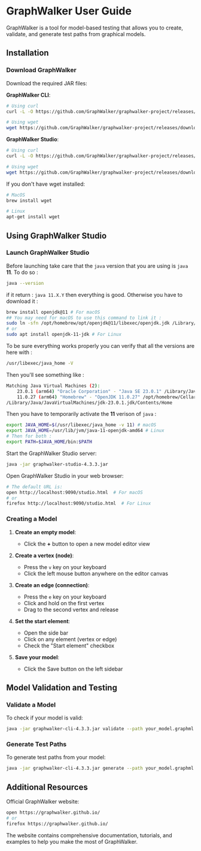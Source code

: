 # GraphWalker User Guide

GraphWalker is a tool for model-based testing that allows you to create, validate, and generate test paths from graphical models.

## Installation

### Download GraphWalker

Download the required JAR files:

**GraphWalker CLI**:
```bash
# Using curl
curl -L -O https://github.com/GraphWalker/graphwalker-project/releases/download/4.3.3/graphwalker-cli-4.3.3.jar

# Using wget
wget https://github.com/GraphWalker/graphwalker-project/releases/download/4.3.3/graphwalker-cli-4.3.3.jar
```

**GraphWalker Studio**:
```bash
# Using curl
curl -L -O https://github.com/GraphWalker/graphwalker-project/releases/download/4.3.3/graphwalker-studio-4.3.3.jar

# Using wget
wget https://github.com/GraphWalker/graphwalker-project/releases/download/4.3.3/graphwalker-studio-4.3.3.jar
```

If you don't have wget installed:
```bash
# MacOS
brew install wget

# Linux
apt-get install wget
```

## Using GraphWalker Studio

### Launch GraphWalker Studio

Before launching take care that the `java` version that you are using is `java` **11**. To do so :
```bash
java --version
``` 
if it return : `java 11.X.Y` then everything is good. Otherwise you have to download it : 
```bash
brew install openjdk@11 # For macOS
## You may need for macOS to use this command to link it : 
sudo ln -sfn /opt/homebrew/opt/openjdk@11/libexec/openjdk.jdk /Library/Java/JavaVirtualMachines/openjdk-11.jdk
# or
sudo apt install openjdk-11-jdk # For Linux
```
To be sure everything works properly you can verify that all the versions are here with  : 
```bash 
/usr/libexec/java_home -V
```
Then you'll see something like : 
```bash
Matching Java Virtual Machines (2):
    23.0.1 (arm64) "Oracle Corporation" - "Java SE 23.0.1" /Library/Java/JavaVirtualMachines/jdk-23.0.1.jdk/Contents/Home
    11.0.27 (arm64) "Homebrew" - "OpenJDK 11.0.27" /opt/homebrew/Cellar/openjdk@11/11.0.27/libexec/openjdk.jdk/Contents/Home
/Library/Java/JavaVirtualMachines/jdk-23.0.1.jdk/Contents/Home
```

Then you have to temporarily activate the **11** verison of `java` : 
```bash
export JAVA_HOME=$(/usr/libexec/java_home -v 11) # macOS
export JAVA_HOME=/usr/lib/jvm/java-11-openjdk-amd64 # Linux
# Then for both : 
export PATH=$JAVA_HOME/bin:$PATH
```

Start the GraphWalker Studio server:
```bash
java -jar graphwalker-studio-4.3.3.jar
```

Open GraphWalker Studio in your web browser:
```bash
# The default URL is:
open http://localhost:9090/studio.html  # For macOS
# or
firefox http://localhost:9090/studio.html  # For Linux
```

### Creating a Model

1. **Create an empty model**:
   * Click the **+** button to open a new model editor view

2. **Create a vertex (node)**:
   * Press the `v` key on your keyboard
   * Click the left mouse button anywhere on the editor canvas

3. **Create an edge (connection)**:
   * Press the `e` key on your keyboard
   * Click and hold on the first vertex
   * Drag to the second vertex and release

4. **Set the start element**:
   * Open the side bar
   * Click on any element (vertex or edge)
   * Check the "Start element" checkbox

5. **Save your model**:
   * Click the Save button on the left sidebar

## Model Validation and Testing

### Validate a Model

To check if your model is valid:
```bash
java -jar graphwalker-cli-4.3.3.jar validate --path your_model.graphml
```

### Generate Test Paths

To generate test paths from your model:
```bash
java -jar graphwalker-cli-4.3.3.jar generate --path your_model.graphml "random(edge_coverage(100))"
```

## Additional Resources

Official GraphWalker website:
```bash
open https://graphwalker.github.io/
# or
firefox https://graphwalker.github.io/
```

The website contains comprehensive documentation, tutorials, and examples to help you make the most of GraphWalker.
